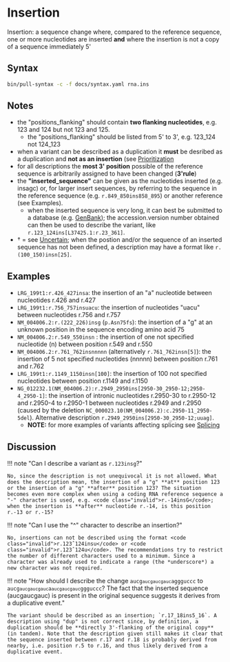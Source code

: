 # Insertion

<!-- ## Definition -->

Insertion: a sequence change where, compared to the reference sequence, one or more nucleotides are inserted **and** where the insertion is not a copy of a sequence immediately 5'

## Syntax

```sh exec="true"
bin/pull-syntax -c -f docs/syntax.yaml rna.ins
```

## Notes

- the "positions_flanking" should contain **two flanking nucleotides**, e.g. 123 and 124 but not 123 and 125.
    - the "positions_flanking" should be listed from 5' to 3', e.g. 123_124 not 124_123
- when a variant can be described as a duplication it **must** be desribed as a duplication and **not as an insertion** (see [Prioritization](../general.md)
- for all descriptions the **most 3' position** possible of the reference sequence is arbitrarily assigned to have been changed (**3'rule**)
- the **"inserted_sequence"** can be given as the nucleotides inserted (e.g. insagc) or, for larger insert sequences, by referring to the sequence in the reference sequence (e.g. `r.849_850ins858_895`) or another reference (see Examples).
    - when the inserted sequence is very long, it can best be submitted to a database (e.g. [GenBank](http://www.ncbi.nlm.nih.gov/genbank/submit/)); the accession.version number obtained can then be used to describe the variant, like `r.123_124ins[L37425.1:r.23_361]`.
- † = see [Uncertain](../uncertain.md); when the postion and/or the sequence of an inserted sequence has not been defined, a description may have a format like `r.(100_150)insn[25]`.

## Examples

- `LRG_199t1:r.426_427insa`: the insertion of an "a" nucleotide between nucleotides r.426 and r.427
- `LRG_199t1:r.756_757insuacu`: the insertion of nucleotides "uacu" between nucleotides r.756 and r.757
- `NM_004006.2:r.(222_226)insg` (`p.Asn75fs`): the insertion of a "g" at an unknown position in the sequence encoding amino acid 75
- `NM_004006.2:r.549_550insn` : the insertion of one not specified nucleotide (n) between position r.549 and r.550
- `NM_004006.2:r.761_762insnnnnn` (alternatively `r.761_762insn[5]`): the insertion of 5 not specified nucleotides (nnnnn) between position r.761 and r.762
- `LRG_199t1:r.1149_1150insn[100]`: the insertion of 100 not specified nucleotides between position r.1149 and r.1150
- <code class="invalid">NG_012232.1(NM_004006.2):r.2949_2950ins[2950-30_2950-12;2950-4_2950-1]</code>: the insertion of intronic nucleotides r.2950-30 to r.2950-12 and r.2950-4 to r.2950-1 between nucleotides r.2949 and r.2950 (caused by the deletion `NC_000023.10(NM_004006.2):c.2950-11_2950-5del`). Alternative description <code class="invalid">r.2949_2950ins[2950-30_2950-12;uuag]</code>.
    - **NOTE:** for more examples of variants affecting splicing see [Splicing](splicing.md)

## Discussion

!!! note "Can I describe a variant as <code class="invalid">r.123insg</code>?"

    No, since the description is not unequivocal it is not allowed. What does the description mean, the insertion of a "g" **at** position 123 or the insertion of a "g" **after** position 123? The situation becomes even more complex when using a coding RNA reference sequence a "-" character is used, e.g. <code class="invalid">r.-14insG</code>; when the insertion is **after** nucleotide r.-14, is this position r.-13 or r.-15?

!!! note "Can I use the "^" character to describe an insertion?"

    No, insertions can not be described using the format <code class="invalid">r.123ˆ124insu</code> or <code class="invalid">r.123ˆ124u</code>. The recommendations try to restrict the number of different characters used to a minimum. Since a character was already used to indicate a range (the *underscore*) a new character was not required.

!!! note "How should I describe the change <code>aucg<code class="spot1">aucgaucgauc</code>aggguccc</code> to <code>aucg<code class="spot1">aucgaucgauc</code>a<code class="ins">aucgaucgauc</code>ggguccc</code>? The fact that the inserted sequence (aucgaucgauc) is present in the original sequence suggests it derives from a duplicative event."

    The variant should be described as an insertion; `r.17_18ins5_16`. A description using "dup" is not correct since, by definition, a duplication should be **directly 3'-flanking of the original copy** (in tandem). Note that the description given still makes it clear that the sequence inserted between r.17 and r.18 is probably derived from nearby, i.e. position r.5 to r.16, and thus likely derived from a duplicative event.
